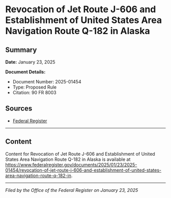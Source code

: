 # Revocation of Jet Route J-606 and Establishment of United States Area Navigation Route Q-182 in Alaska

## Summary

**Date:** January 23, 2025

**Document Details:**
- Document Number: 2025-01454
- Type: Proposed Rule
- Citation: 90 FR 8003

## Sources
- [Federal Register](https://www.federalregister.gov/documents/2025/01/23/2025-01454/revocation-of-jet-route-j-606-and-establishment-of-united-states-area-navigation-route-q-182-in)

---

## Content

Content for Revocation of Jet Route J-606 and Establishment of United States Area Navigation Route Q-182 in Alaska is available at https://www.federalregister.gov/documents/2025/01/23/2025-01454/revocation-of-jet-route-j-606-and-establishment-of-united-states-area-navigation-route-q-182-in.

---

*Filed by the Office of the Federal Register on January 23, 2025*

